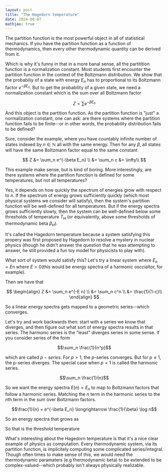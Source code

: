 ```yaml
---
layout: post
title: "The Hagedorn temperature"
date: 2024-08-07
mathjax: true
---
```


The partition function is the most powerful object in all of statistical mechanics. If you have the partition function as a function of thermodynamics, then every other thermodynamic quantity can be derived from it.

Which is why it's funny in that in a more banal sense, all the partitition function is a normalization constant. Most students first encounter the partition function in the context of the Boltzmann distribution. We show that the probabiliy of a state with energy $E_n$ has to proportional to its Boltzmann factor $e^{-\beta E_n}$. But to get the probability of a given state, we need a normalization constant which is the sum over all Boltzmann factor

$$Z = \sum e^{-\beta E_n}$$

And this object is the partition function. As the partition function is "just" a normalization constant, one can ask: are there systems where the partition function fails to be finite--or in other words, the probability distribution fails to be defined?

Sure, consider the example, where you have countably infinite number of states indexed by $n \in \mathbb{N}$ all with the same energy. Then for any $\beta$, all states will have the same Boltzmann factor equal to the same constant

$$
Z &= \sum_n e^{-\beta E_n} \\
&= \sum_n c
&= \infty\\
$$

This example make sense, but is kind of boring. More interestingly, are there systems where the partition function is defined for some temperatures, but not all temperatures?

Yes, it depends on how quickly the spectrum of energies grow with respect to $n$. If the spectrum of energy grows sufficiently quickly (which most physical systems we consider will satisfy), then the system's partition function will be well-defined for all temperatures. But if the energy spectra grows sufficiently slowly, then the system can be well-defined below some thresholds of temperature $T_H$ (or equivalently, above some thresholds of thermodynamic beta $\beta_H$).

It's called the Hagedorn temperature because a system satisfying this propery was first proposed by Hagedorn to resolve a mystery in nuclear physics (though he didn't answer the question that he was attempting to answer, he still provided a fun toy model for physicists to play with).

What sort of system would satisfy this? Let's try a linear system where $E_n = E n$ where $E > 0$(this would be energy spectra of a harmonic osccialtor, for example).

Then we have that

$$
\begin{align}
Z &= \sum_n e^{-E n} \\
&= \sum_n c^n \\
&= \frac{1}{1-c}\\
\end{align}
$$

So a linear energy spectra gets mapped to a geometric series--which converges.

Let's try and work backwards then: start with a series we know that diverges, and then figure out what sort of energy spectra results in that series. The harmonic series is the "least" diverges series in some sense. If you consider series of the form

$$\sum_n \frac{1}{n^p}$$

which are called $p-series$. For $p > 1$, the $p$-series converges. But for $p \le 1$, the p-series diverges. The special case when $p=1$ is called the harmonic series.

$$\sum_n \frac{1}{n}$$

So we want the energy spectra $E(n) = E_n$ to map to Boltzmann factors that follow a harmonic series. Matching the $n$ term in the harmonic series to the $n$th term in the sum over Boltzmann factors.

$$\frac{1}{n} = e^{-\beta E_n} \longrightarrow \frac{1}{\beta} \log n$$

So an energy spectra that grows as

So that is the threshold temperature

What's interesting about the Hagedorn temperature is that it's a nice clear example of physics as computation. Every thermodynamic system, via its partition function, is implicitely computing some complicated series/integral. Though often times to make sense of this, we would need the thermodynamic paramaters (e.g thermodynamic beta) to be extended to be complex-valued--which probably isn't always physically realizable.